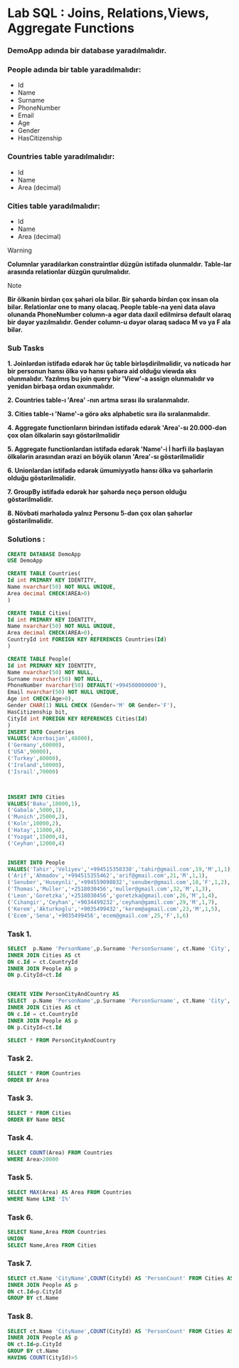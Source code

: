 # Lab SQL : Joins, Relations,Views, Aggregate Functions



### DemoApp adında bir database yaradılmalıdır.
### People adında bir table yaradılmalıdır:
- Id
- Name
- Surname
- PhoneNumber
- Email
- Age
- Gender
- HasCitizenship
### Countries table yaradılmalıdır:
- Id
- Name
- Area (decimal)
### Cities table yaradılmalıdır:
- Id
- Name
- Area (decimal)

> [!WARNING]
>**Columnlar yaradılarkən constraintlər düzgün istifadə olunmaldır. Table-lar arasında relationlar düzgün qurulmalıdır.** 

> [!NOTE]
>**Bir ölkənin birdən çox şəhəri ola bilər. Bir şəhərdə birdən çox insan ola bilər. Relationlar one to many olacaq. People table-na yeni data əlavə olunanda PhoneNumber column-a əgər data daxil edilmirsə default olaraq bir dəyər yazılmalıdır. Gender column-u dəyər olaraq sadəcə M və ya F ala bilər.**

### Sub Tasks
**1. Joinlərdən istifadə edərək hər üç table birləşdirilməlidir, və nəticədə hər bir personun hansı ölkə və hansı şəhərə aid olduğu viewda əks olunmalıdır. Yazılmış bu join query bir 'View'-a assign olunmalıdır və yenidən birbaşa ordan oxunmalıdır.**

**2. Countries table-ı 'Area' -nın artma sırası ilə sıralanmalıdır.**

**3. Cities table-ı  'Name'-ə görə əks alphabetic sıra ilə sıralanmalıdır.**

**4. Aggregate functionların birindən istifadə edərək 'Area'-sı 20.000-dən çox olan ölkələrin sayı göstərilməlidir**

**5. Aggregate functionlardan istifadə edərək 'Name'-i İ hərfi ilə başlayan ölkələrin arasından ərazi ən böyük olanın 'Area'-sı göstərilməlidir**

**6. Unionlardan istifadə edərək ümumiyyətlə hansı ölkə və şəhərlərin olduğu göstərilməlidir.**

**7. GroupBy istifadə edərək hər şəhərdə neçə person olduğu göstərilməlidir.**

**8.  Növbəti mərhələdə yalnız Personu 5-dən çox olan şəhərlər göstərilməlidir.**

### Solutions : 

```sql
CREATE DATABASE DemoApp
USE DemoApp

CREATE TABLE Countries(
Id int PRIMARY KEY IDENTITY,
Name nvarchar(50) NOT NULL UNIQUE,
Area decimal CHECK(AREA>0)
)

CREATE TABLE Cities(
Id int PRIMARY KEY IDENTITY,
Name nvarchar(50) NOT NULL UNIQUE,
Area decimal CHECK(AREA>0),
CountryId int FOREIGN KEY REFERENCES Countries(Id)
)

CREATE TABLE People(
Id int PRIMARY KEY IDENTITY,
Name nvarchar(50) NOT NULL,
Surname nvarchar(50) NOT NULL,
PhoneNumber nvarchar(50) DEFAULT('+994500000000'),
Email nvarchar(50) NOT NULL UNIQUE,
Age int CHECK(Age>0),
Gender CHAR(1) NULL CHECK (Gender='M' OR Gender='F'),
HasCitizenship bit,
CityId int FOREIGN KEY REFERENCES Cities(Id)
)
INSERT INTO Countries
VALUES('Azerbaijan',48000),
('Germany',60000),
('USA',90000),
('Turkey',80000),
('Ireland',58000),
('Israil',70000)



INSERT INTO Cities
VALUES('Baku',18000,1),
('Gabala',5000,1),
('Munich',25000,2),
('Koln',10000,2),
('Hatay',11000,4),
('Yozgat',15000,4),
('Ceyhan',12000,4)


INSERT INTO People
VALUES('Tahir','Veliyev','+994515350330','tahir@gmail.com',19,'M',1,1),
('Arif','Ahmadov','+994515355462','arif@gmail.com',21,'M',1,1),
('Senuber','Huseynli','+994559098032','senuber@gmail.com',18,'F',1,2),
('Thomas','Muller','+2518030456','muller@gmail.com',32,'M',1,3),
('Leon','Goretzka','+2518030456','goretzka@gmail.com',26,'M',1,4),
('Cihangir','Ceyhan','+9034499232','ceyhan@gamil.com',29,'M',1,7),
('Kerem','Akturkoglu','+9035499432','kerem@agmail.com',23,'M',1,5),
('Ecem','Sena','+9035499456','ecem@gmail.com',25,'F',1,6)
```


### Task 1.
```sql
SELECT  p.Name 'PersonName',p.Surname 'PersonSurname', ct.Name 'City', c.Name 'Country' FROM Countries AS c
INNER JOIN Cities AS ct
ON c.Id = ct.CountryId
INNER JOIN People AS p
ON p.CityId=ct.Id


CREATE VIEW PersonCityAndCountry AS
SELECT  p.Name 'PersonName',p.Surname 'PersonSurname', ct.Name 'City', c.Name 'Country' FROM Countries AS c
INNER JOIN Cities AS ct
ON c.Id = ct.CountryId
INNER JOIN People AS p
ON p.CityId=ct.Id

SELECT * FROM PersonCityAndCountry
```

### Task 2.
```sql
SELECT * FROM Countries 
ORDER BY Area
```

### Task 3.
```sql 
SELECT * FROM Cities 
ORDER BY Name DESC
```

### Task 4.
```sql
SELECT COUNT(Area) FROM Countries
WHERE Area>20000
```

### Task 5.
```sql
SELECT MAX(Area) AS Area FROM Countries
WHERE Name LIKE 'I%'
```

### Task 6.
```sql
SELECT Name,Area FROM Countries
UNION
SELECT Name,Area FROM Cities
```

### Task 7.
```sql
SELECT ct.Name 'CityName',COUNT(CityId) AS 'PersonCount' FROM Cities AS ct
INNER JOIN People AS p
ON ct.Id=p.CityId
GROUP BY ct.Name
```

### Task 8.
```sql
SELECT ct.Name 'CityName',COUNT(CityId) AS 'PersonCount' FROM Cities AS ct
INNER JOIN People AS p
ON ct.Id=p.CityId
GROUP BY ct.Name
HAVING COUNT(CityId)>5
```